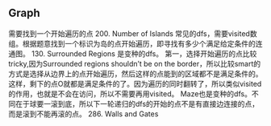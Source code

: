 ## Graph
需要找到一个开始遍历的点
200. Number of Islands   常见的dfs，需要visited数组。根据题意找到一个标识为岛的点开始遍历，即寻找有多少个满足给定条件的连通图。
130. Surrounded Regions 是变种的dfs。 第一，选择开始遍历的点比较tricky,因为Surrounded regions shouldn’t be on the border，所以比较smart的方式是选择从边界上的点开始遍历，然后这样的点能到的区域都不是满足条件的。这样，剩下的点O就都是满足条件的了。因为遍历的同时翻转了，所以类似visited的作用，也就是不会在访问，所以不需要再用visited。
Maze也是变种的dfs。不同在于球要一滚到底，所以下一轮递归的dfs的开始的点不是有直接边连接的点， 而是滚到不能再滚的点。
286. Walls and Gates 


